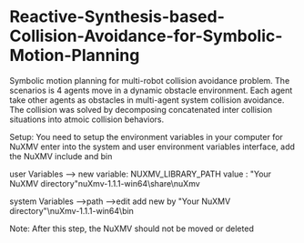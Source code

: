 # Reactive-Synthesis-based-Collision-Avoidance-for-Symbolic-Motion-Planning
Symbolic motion planning for multi-robot collision avoidance problem. The scenarios is 4 agents move in a dynamic obstacle environment. Each agent take other agents as obstacles in multi-agent system collision avoidance. The collision was solved by decomposing concatenated inter collision situations into atmoic collision behaviors.

Setup:
You need to setup the environment variables in your computer for NuXMV
enter into the system and user environment variables interface, add the NuXMV include and bin

user Variables --> new 
variable: NUXMV_LIBRARY_PATH
value : "Your NuXMV directory"nuXmv-1.1.1-win64\share\nuXmv

system Variables -->path -->edit
add new by
"Your NuXMV directory"\nuXmv-1.1.1-win64\bin

Note: After this step, the NuXMV should not be moved or deleted
